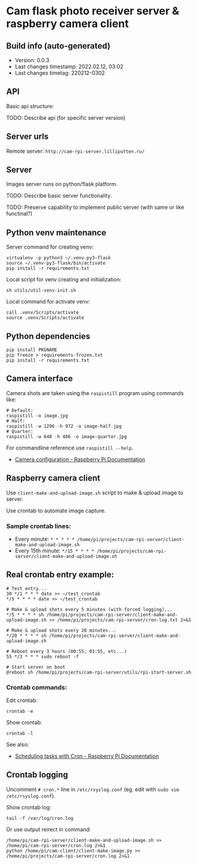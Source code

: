 <!--
 @changed 2022.02.07, 22:41
-->

# Cam flask photo receiver server & raspberry camera client


## Build info (auto-generated)

- Version: 0.0.3
- Last changes timestamp: 2022.02.12, 03:02
- Last changes timetag: 220212-0302


## API

Basic api structure:

TODO: Describe api (for specific server version)


## Server urls

Remote server: `http://cam-rpi-server.lilliputten.ru/`


## Server

Images server runs on python/flask platform.

TODO: Describe basic server functionality.

TODO: Preserve capability to implement public server (with same or like functinal?)


## Python venv maintenance

Server command for creating venv:

```
virtualenv -p python3 ~/.venv-py3-flask
source ~/.venv-py3-flask/bin/activate
pip install -r requirements.txt
```

Local script for venv creating and initialization:

```
sh utils/util-venv-init.sh
```

Local command for activate venv:

```
call .venv/Scripts/activate
source .venv/Scripts/activate
```

## Python dependencies

```
pip install PKGNAME
pip freeze > requirements-frozen.txt
pip install -r requirements.txt
```

## Camera interface

Camera shots are taken using the `raspistill` program using commands like:

```shell
# Default:
raspistill -o image.jpg
# Half:
raspistill -w 1296 -h 972 -o image-half.jpg
# Quarter:
raspistill -w 648 -h 486 -o image-quarter.jpg
```

For commandline reference use `raspistill --help`.

- [Camera configuration - Raspberry Pi Documentation](https://www.raspberrypi.org/documentation/configuration/camera.md)


## Raspberry camera client

Use `client-make-and-upload-image.sh` script to make & upload image to server.

Use crontab to automate image capture.

### Sample crontab lines:

- Every minute: `* * * * * /home/pi/projects/cam-rpi-server/client-make-and-upload-image.sh`
- Every 15th minute: `*/15 * * * * /home/pi/projects/cam-rpi-server/client-make-and-upload-image.sh`

## Real crontab entry example:

```shell
# Test entry...
30 */1 * * * date >> ~/test_crontab
*/5 * * * * date >> ~/test_crontab

# Make & upload shots every 5 minutes (with forced logging)...
*/5 * * * * sh /home/pi/projects/cam-rpi-server/client-make-and-upload-image.sh >> /home/pi/projects/cam-rpi-server/cron-log.txt 2>&1

# Make & upload shots every 20 minutes...
*/20 * * * * sh /home/pi/projects/cam-rpi-server/client-make-and-upload-image.sh

# Reboot every 3 hours (00:55, 03:55, etc...)
55 */3 * * * sudo reboot -f

# Start server on boot
@reboot sh /home/pi/projects/cam-rpi-server/utils/rpi-start-server.sh
```

### Crontab commands:

Edit crontab:
```shell
crontab -e
```

Show crontab:
```shell
crontab -l
```

See also:

- [Scheduling tasks with Cron - Raspberry Pi Documentation](https://www.raspberrypi.org/documentation/linux/usage/cron.md)


## Crontab logging

Uncomment `# cron.*` line in `/etc/rsyslog.conf` (eg. edit with `sudo vim /etc/rsyslog.conf`).

Show crontab log:

```shell
tail -f /var/log/cron.log
```

Or use output reirect in command:

```shell
/home/pi/cam-rpi-server/client-make-and-upload-image.sh >> /home/pi/cam-rpi-server/cron.log 2>&1
python /home/pi/cam-client/client-make-image.py >>  /home/pi/projects/cam-rpi-server/cron.log 2>&1
```

